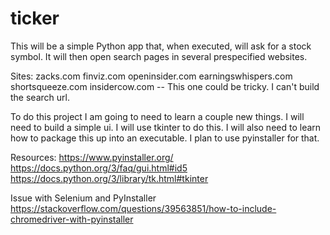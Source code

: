 # ticker

This will be a simple Python app that, when executed, will ask for a stock
symbol. It will then open search pages in several prespecified websites.


Sites:
zacks.com
finviz.com
openinsider.com
earningswhispers.com
shortsqueeze.com
insidercow.com  -- This one could be tricky. I can't build the search url.

To do this project I am going to need to learn a couple new things. I will need
to build a simple ui. I will use tkinter to do this. I will also need to learn
how to package this up into an executable. I plan to use pyinstaller for that.

Resources:
https://www.pyinstaller.org/
https://docs.python.org/3/faq/gui.html#id5
https://docs.python.org/3/library/tk.html#tkinter

Issue with Selenium and PyInstaller
https://stackoverflow.com/questions/39563851/how-to-include-chromedriver-with-pyinstaller
